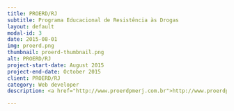 ```yaml
---
title: PROERD/RJ
subtitle: Programa Educacional de Resistência às Drogas
layout: default
modal-id: 3
date: 2015-08-01
img: proerd.png
thumbnail: proerd-thumbnail.png
alt: PROERD/RJ
project-start-date: August 2015
project-end-date: October 2015
client: PROERD/RJ
category: Web developer
description: <a href="http://www.proerdpmerj.com.br">http://www.proerdpmerj.com.br</a></br>Developed with GetSimple CMS. Website for the Programa Educacional de Resistência às Drogas, a drug education and prevention program of the Rio de Janeiro's military police.

---
```

